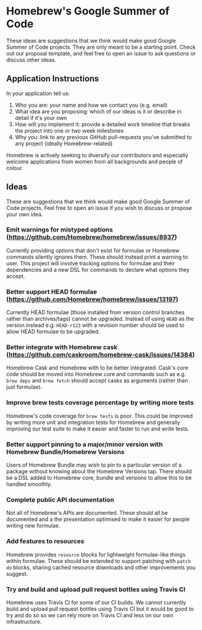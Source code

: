 # Homebrew's Google Summer of Code
These ideas are suggestions that we think would make good Google Summer of Code projects. They are only meant to be a starting point. Check out our proposal template, and feel free to open an issue to ask questions or discuss other ideas.

## Application Instructions

In your application tell us:

1. Who you are: your name and how we contact you (e.g. email)
2. What idea are you proposing: which of our ideas is it or describe in detail if it's your own
3. How will you implement it: provide a detailed work timeline that breaks the project into one or two week milestones
4. Why you: link to any previous GitHub pull-requests you've submitted to any project (ideally Homebrew-related)

Homebrew is actively seeking to diversify our contributors and especially welcome applications from women from all backgrounds and people of colour.

## Ideas
These are suggestions that we think would make good Google Summer of Code projects. Feel free to open an issue if you wish to discuss or propose your own idea.

### Emit warnings for mistyped options (https://github.com/Homebrew/homebrew/issues/8937)
Currently providing options that don't exist for formulae or Homebrew commands silently ignores them. These should instead print a warning to user. This project will involve tracking options for formulae and their dependencies and a new DSL for commands to declare what options they accept.

### Better support HEAD formulae (https://github.com/Homebrew/homebrew/issues/13197)
Currently HEAD formulae (those installed from version control branches rather than archives/tags) cannot be upgraded. Instead of using `HEAD` as the version instead e.g. `HEAD-r123` with a revision number should be used to allow HEAD formulae to be upgraded.

### Better integrate with Homebrew cask (https://github.com/caskroom/homebrew-cask/issues/14384)
Homebrew Cask and Homebrew with to be better integrated. Cask's core code should be moved into Homebrew core and commands such as e.g. `brew deps` and `brew fetch` should accept casks as arguments (rather than just formulae).

### Improve brew tests coverage percentage by writing more tests
Homebrew's code coverage for `brew tests` is poor. This could be improved by writing more unit and integration tests for Homebrew and generally improving our test suite to make it easier and faster to run and write tests.

### Better support pinning to a major/minor version with Homebrew Bundle/Homebrew Versions
Users of Homebrew Bundle may wish to pin to a particular version of a package without knowing about the Homebrew Versions tap. There should be a DSL added to Homebrew core, bundle and versions to allow this to be handled smoothly.

### Complete public API documentation
Not all of Homebrew's APIs are documented. These should all be documented and a the presentation optimised to make it easier for people writing new formulae.

### Add features to resources
Homebrew provides `resource` blocks for lightweight formulae-like things within formulae. These should be extended to support patching with `patch do` blocks, sharing cached resource downloads and other improvements you suggest.

### Try and build and upload pull request bottles using Travis CI
Homebrew uses Travis CI for some of our CI builds. We cannot currently build and upload pull request bottles using Travis CI but it would be good to try and do so so we can rely more on Travis CI and less on our own infrastructure. 
